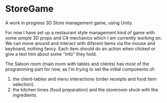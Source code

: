 # StoreGame
A work in progress 3D Store management game, using Unity.

For now I have set up a restaurant style management kind of game with some simple 3D props and C# mechanics which I am currently working on.
We can move around and interact with diferent items via the mouse and keyboard, nothing fancy.
Each item should do an action when clicked or give a text hint about some "info" they hold.

The Saloon room (main room with tables and clients) has most of the programming part for now, as I'm trying to set the initial components of:
1) the client-tables and menu interactions (order receipts and food item selection).
2) the kitchen times (food preparation) and the storeroom stock with the ingredients.
